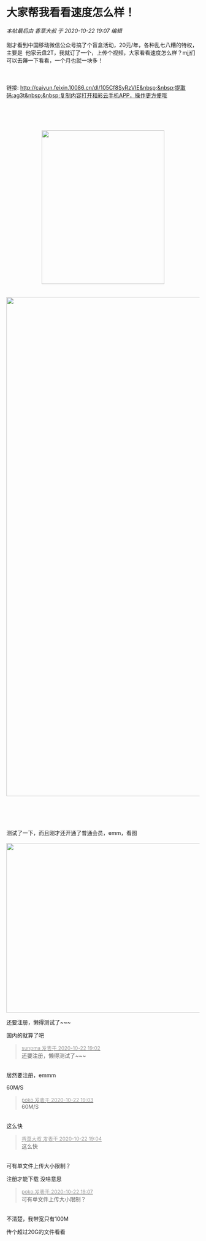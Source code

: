 # 大家帮我看看速度怎么样！


<i class="pstatus"> 本帖最后由 香草大叔 于 2020-10-22 19:07 编辑 </i><br />
<br />
刚才看到中国移动微信公众号搞了个盲盒活动，20元/年，各种乱七八糟的特权，主要是&nbsp;&nbsp;他家云盘2T，我就订了一个，上传个视频，大家看看速度怎么样？mjj们可以去薅一下看看，一个月也就一块多！<br />
<br />
<br />
<br />
链接: http://caiyun.feixin.10086.cn/dl/105Cf8SyRzVIE&nbsp;&nbsp;提取码:ag3t&nbsp;&nbsp;复制内容打开和彩云手机APP，操作更方便哦<br />
<br />
<br />
<br />
<br />
<div align="center"><img id="aimg_TQ4Rn" onclick="zoom(this, this.src, 0, 0, 0)" class="zoom" width="320" height="400" src="https://s3.jpg.cm/2020/10/22/NHafE.jpg" border="0" alt="" /></div><br />
<br />
<div align="center"><img id="aimg_TcW43" onclick="zoom(this, this.src, 0, 0, 0)" class="zoom" width="600" height="1300" src="https://s3.jpg.cm/2020/10/22/NHiZQ.jpg" onmouseover="img_onmouseoverfunc(this)" onclick="zoom(this)" style="cursor:pointer" border="0" alt="" /></div><br />
<br />
<br />
<br />
<br />
测试了一下，而且刚才还开通了普通会员，emm，看图<br />
<br />
<div align="center"><img id="aimg_vxae0" onclick="zoom(this, this.src, 0, 0, 0)" class="zoom" width="600" height="442" src="https://s3.jpg.cm/2020/10/22/NHDAh.png" onmouseover="img_onmouseoverfunc(this)" onclick="zoom(this)" style="cursor:pointer" border="0" alt="" /></div>

还要注册，懒得测试了~~~<img src="static/image/smiley/default/sweat.gif" smilieid="10" border="0" alt="" />

国内的就算了吧

<div class="quote"><blockquote><font size="2"><a href="https://www.hostloc.com/forum.php?mod=redirect&amp;goto=findpost&amp;pid=9337439&amp;ptid=757299" target="_blank"><font color="#999999">sunpma 发表于 2020-10-22 19:02</font></a></font><br />
还要注册，懒得测试了~~~</blockquote></div><br />
居然要注册，emmm

60M/S

<div class="quote"><blockquote><font size="2"><a href="https://www.hostloc.com/forum.php?mod=redirect&amp;goto=findpost&amp;pid=9337445&amp;ptid=757299" target="_blank"><font color="#999999">poko 发表于 2020-10-22 19:03</font></a></font><br />
60M/S</blockquote></div><br />
这么快<img src="static/image/smiley/default/funk.gif" smilieid="29" border="0" alt="" />

<div class="quote"><blockquote><font size="2"><a href="https://www.hostloc.com/forum.php?mod=redirect&amp;goto=findpost&amp;pid=9337454&amp;ptid=757299" target="_blank"><font color="#999999">香草大叔 发表于 2020-10-22 19:04</font></a></font><br />
这么快</blockquote></div><br />
可有单文件上传大小限制？

注册才能下载 没啥意思

<div class="quote"><blockquote><font size="2"><a href="https://www.hostloc.com/forum.php?mod=redirect&amp;goto=findpost&amp;pid=9337468&amp;ptid=757299" target="_blank"><font color="#999999">poko 发表于 2020-10-22 19:07</font></a></font><br />
可有单文件上传大小限制？</blockquote></div><br />
不清楚，我带宽只有100M

传个超过20G的文件看看
